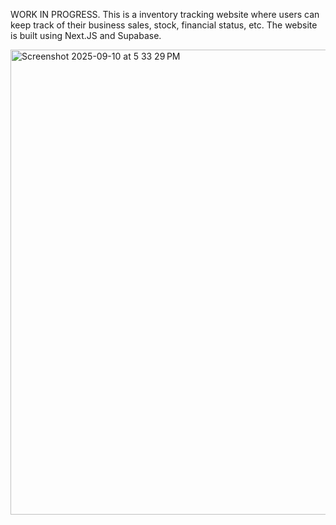 WORK IN PROGRESS.
This is a inventory tracking website where users can keep track of their business sales, stock, financial status, etc.
The website is built using Next.JS and Supabase.

<img width="1512" height="744" alt="Screenshot 2025-09-10 at 5 33 29 PM" src="https://github.com/user-attachments/assets/c495dc3d-59bf-4434-bf24-36d84f4858fb" />
